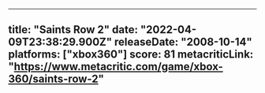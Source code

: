 
---
title: "Saints Row 2"
date: "2022-04-09T23:38:29.900Z"
releaseDate: "2008-10-14"
platforms: ["xbox360"]
score: 81
metacriticLink: "https://www.metacritic.com/game/xbox-360/saints-row-2"
---
